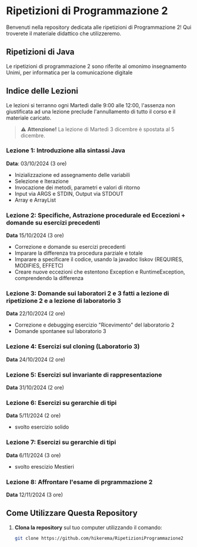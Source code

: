 # Ripetizioni di Programmazione 2

Benvenuti nella repository dedicata alle ripetizioni di Programmazione 2!
Qui troverete il materiale didattico che utilizzeremo.

## Ripetizioni di Java
Le ripetizioni di programmazione 2 sono riferite al omonimo insegnamento Unimi, per informatica per la comunicazione digitale

## Indice delle Lezioni
Le lezioni si terranno ogni Martedì dalle 9:00 alle 12:00, l'assenza non giustificata ad una lezione preclude l'annullamento di tutto il corso e il materiale caricato.
> ⚠️ **Attenzione!** La lezione di Martedì 3 dicembre è spostata al 5 dicembre.

### Lezione 1: Introduzione alla sintassi Java
**Data**: 03/10/2024 (3 ore)
* Inizializzazione ed assegnamento delle variabili
* Selezione e Iterazione
* Invocazione dei metodi, parametri e valori di ritorno
* Input via ARGS e STDIN, Output via STDOUT
* Array e ArrayList

### Lezione 2: Specifiche, Astrazione procedurale ed Eccezioni + domande su esercizi precedenti
**Data** 15/10/2024 (3 ore)
* Correzione e domande su esercizi precedenti
* Imparare la differenza tra procedura parziale e totale
* Imparare a specificare il codice, usando la javadoc liskov (REQUIRES, MODIFIES, EFFETC)
* Creare nuove eccezioni che estentono Exception e RuntimeException, comprendendo la differenza

### Lezione 3: Domande sui laboratori 2 e 3 fatti a lezione di ripetizione 2 e a lezione di laboratorio 3
**Data** 22/10/2024 (2 ore) 
* Correzione e debugging esercizio "Ricevimento" del laboratorio 2
* Domande spontanee sul laboratorio 3

### Lezione 4: Esercizi sul cloning (Laboratorio 3)
**Data** 24/10/2024 (2 ore)

### Lezione 5: Esercizi sul invariante di rappresentazione
**Data** 31/10/2024 (2 ore)

### Lezione 6: Esercizi su gerarchie di tipi
**Data** 5/11/2024 (2 ore)
* svolto esercizio solido

### Lezione 7: Esercizi su gerarchie di tipi
**Data** 6/11/2024 (3 ore)
* svolto erescizio Mestieri

### Lezione 8: Affrontare l'esame di prgrammazione 2
**Data** 12/11/2024 (3 ore)

## Come Utilizzare Questa Repository

1. **Clona la repository** sul tuo computer utilizzando il comando:
   ```bash
   git clone https://github.com/hikerema/RipetizioniProgrammazione2
